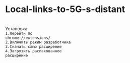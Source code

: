 # Local-links-to-5G-s-distant
<br>Установка:</br>
<code>1.Перейти по chrome://extensions/</code><br>
<img href=/imgs/1.png><br>
<code>2.Включить режим разработчика</code><br>
<img href=/imgs/2.png><br>
<code>3.Скачать само расширение</code><br>
<img href=/imgs/3.png><br>
<code>4.Загрузить распакованное расширение</code><br>
<img href=/imgs/4.png><br>
